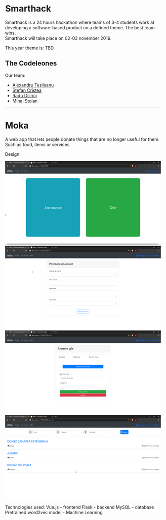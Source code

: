 # Smarthack

Smarthack is a 24 hours hackathon where teams of 3-4 students work at developing a software-based product on a defined theme. The best team wins.    
Smarthack will take place on 02-03 november 2019. 


This year theme is: TBD

## The Codeleones

Our team:
* [Alexandru Tesileanu](https://github.com/Teshyx)
* [Stefan Cristea](https://github.com/stefancristea)
* [Radu Dilirici](https://github.com/radudilirici)
* [Mihai Stoian](https://github.com/mihainsto)


***


# Moka

A web app that lets people donate things that are no longer useful for them. Such as food, items or services.

 Design:
 <p>
  <img src="screenshots/4.png" ">
  <img src="screenshots/3.png" ">
  <img src="screenshots/2.png" ">
  <img src="screenshots/1.png" ">

 </p>    
 
 
 Technologies used:
 Vue.js - frontend
 Flask - backend
 MySQL - database
 Pretrained word2vec model - Machine Learning
 
 
